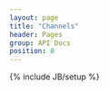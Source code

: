 ```yaml
---
layout: page
title: "Channels"
header: Pages
group: API Docs
position: 0
---
```

{% include JB/setup %}